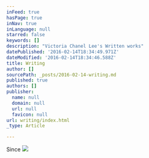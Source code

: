 ```yaml
---
inFeed: true
hasPage: true
inNav: true
inLanguage: null
starred: false
keywords: []
description: "Victoria Chanel Lee's Written works"
datePublished: '2016-02-14T18:34:49.971Z'
dateModified: '2016-02-14T18:34:46.588Z'
title: Writing
author: []
sourcePath: _posts/2016-02-14-writing.md
published: true
authors: []
publisher:
  name: null
  domain: null
  url: null
  favicon: null
url: writing/index.html
_type: Article

---
```

Since
![](https://the-grid-user-content.s3-us-west-2.amazonaws.com/7bac9046-0c81-497a-b2bc-8cf7057d3c56.png)